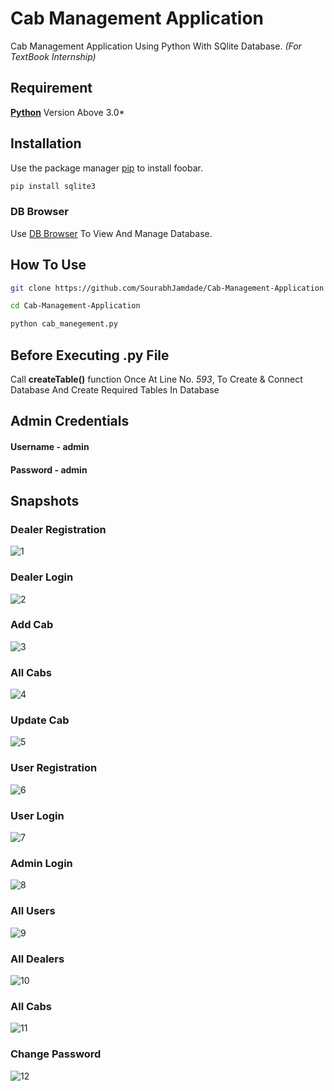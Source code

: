 # Cab Management Application

Cab Management Application Using Python With SQlite Database. *(For TextBook Internship)*
## Requirement
[**Python**](https://www.python.org/downloads/) Version Above 3.0*


## Installation

Use the package manager [pip](https://pip.pypa.io/en/stable/) to install foobar.

```bash
pip install sqlite3
```

### DB Browser
Use [DB Browser](https://sqlitebrowser.org/dl/) To View And Manage Database.

## How To Use
```bash
git clone https://github.com/SourabhJamdade/Cab-Management-Application
```
```bash
cd Cab-Management-Application
```
```bash
python cab_manegement.py
```
## Before Executing .py File
Call **createTable()** function Once At Line No. *593*, To Create & Connect Database And Create Required Tables In Database

## Admin Credentials
#### Username - **admin**
#### Password - **admin**

## Snapshots
### Dealer Registration
![1](https://user-images.githubusercontent.com/94708798/148097347-e1aca624-6c0b-497c-aa9d-c6ae1d30c3c2.JPG)


### Dealer Login
![2](https://user-images.githubusercontent.com/94708798/148097676-f98f7808-c5f4-40f2-9987-c785aa31acb1.JPG)


### Add Cab
![3](https://user-images.githubusercontent.com/94708798/148097770-27e54ea8-4569-4d22-9b5a-f79588c9ef3c.JPG)

### All Cabs
![4](https://user-images.githubusercontent.com/94708798/148097826-b6f4416c-2284-4025-b90f-344924bf85ae.JPG)

### Update Cab
![5](https://user-images.githubusercontent.com/94708798/148097897-4a5c5421-87be-48d9-904a-a289da6df485.JPG)

### User Registration
![6](https://user-images.githubusercontent.com/94708798/148097980-42342542-f0ad-4d5b-94db-89317149b915.JPG)

### User Login
![7](https://user-images.githubusercontent.com/94708798/148098034-367142f3-487b-4de2-9f6d-44f363b568f1.JPG)

### Admin Login
![8](https://user-images.githubusercontent.com/94708798/148098146-760d79de-5c44-42e2-9251-e9f35f4e8838.JPG)

### All Users
![9](https://user-images.githubusercontent.com/94708798/148098188-f775197a-8f70-435c-98a1-82aadf436c45.JPG)

### All Dealers
![10](https://user-images.githubusercontent.com/94708798/148098203-4497d42d-b188-459a-8113-ff02eb288a54.JPG)

### All Cabs
![11](https://user-images.githubusercontent.com/94708798/148098330-27afb359-ce08-43da-b41a-8406b3102a72.JPG)

### Change Password
![12](https://user-images.githubusercontent.com/94708798/148098404-793e97ef-4dd7-4dfe-b18a-e42767e69ba8.JPG)

